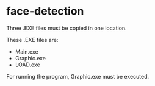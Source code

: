 # face-detection

Three .EXE files must be copied in one location.

These .EXE files are:
* Main.exe
* Graphic.exe
* LOAD.exe


For running the program, Graphic.exe must be executed.
